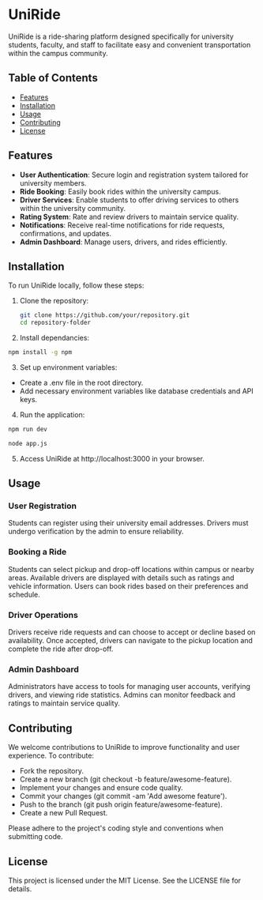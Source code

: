 # UniRide

UniRide is a ride-sharing platform designed specifically for university students, faculty, and staff to facilitate easy and convenient transportation within the campus community.

## Table of Contents

- [Features](##features)
- [Installation](##installation)
- [Usage](##usage)
- [Contributing](##contributing)
- [License](##license)

## Features

- **User Authentication**: Secure login and registration system tailored for university members.
- **Ride Booking**: Easily book rides within the university campus.
- **Driver Services**: Enable students to offer driving services to others within the university community.
- **Rating System**: Rate and review drivers to maintain service quality.
- **Notifications**: Receive real-time notifications for ride requests, confirmations, and updates.
- **Admin Dashboard**: Manage users, drivers, and rides efficiently.

## Installation

To run UniRide locally, follow these steps:

1. Clone the repository:

   ```bash
   git clone https://github.com/your/repository.git
   cd repository-folder
   ```

2. Install dependancies:

 ```bash
 npm install -g npm
 ```

3. Set up environment variables:

- Create a .env file in the root directory.
- Add necessary environment variables like database credentials and API keys.
  
4. Run the application:

```bash
npm run dev
```

```bash
node app.js
```

5. Access UniRide at http://localhost:3000 in your browser.

## Usage

### User Registration
Students can register using their university email addresses.
Drivers must undergo verification by the admin to ensure reliability.

### Booking a Ride
Students can select pickup and drop-off locations within campus or nearby areas.
Available drivers are displayed with details such as ratings and vehicle information.
Users can book rides based on their preferences and schedule.

### Driver Operations
Drivers receive ride requests and can choose to accept or decline based on availability.
Once accepted, drivers can navigate to the pickup location and complete the ride after drop-off.

### Admin Dashboard
Administrators have access to tools for managing user accounts, verifying drivers, and viewing ride statistics.
Admins can monitor feedback and ratings to maintain service quality.

## Contributing
We welcome contributions to UniRide to improve functionality and user experience. To contribute:

- Fork the repository.
- Create a new branch (git checkout -b feature/awesome-feature).
- Implement your changes and ensure code quality.
- Commit your changes (git commit -am 'Add awesome feature').
- Push to the branch (git push origin feature/awesome-feature).
- Create a new Pull Request.

Please adhere to the project's coding style and conventions when submitting code.

## License
This project is licensed under the MIT License. See the LICENSE file for details.
